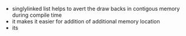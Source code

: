 - singlylinked list helps to avert the draw backs in contigous memory during compile time
- it makes it easier for addition of additional memory location 
- its  

